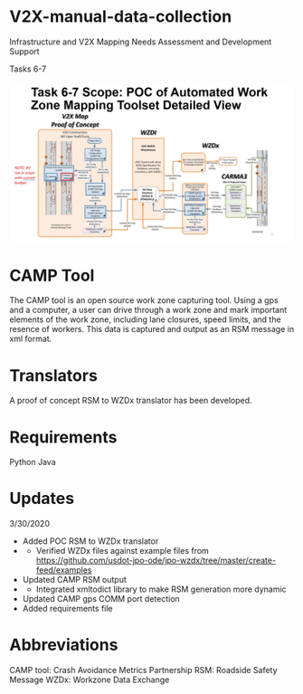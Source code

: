 # V2X-manual-data-collection

Infrastructure and V2X Mapping Needs Assessment and Development Support​

Tasks 6-7

![Tasks 6-7 Diagram](https://github.com/TonyEnglish/V2X-manual-data-collection/blob/master/task_6_7_diagram_screenshot.jpg)

# CAMP Tool

The CAMP tool is an open source work zone capturing tool. Using a gps and a computer, a user can drive through a work zone and mark important elements of the work zone, including lane closures, speed limits, and the resence of workers. This data is captured and output as an RSM message in xml format. 

# Translators

A proof of concept RSM to WZDx translator has been developed. 

# Requirements

Python
Java

# Updates
3/30/2020
- Added POC RSM to WZDx translator
- - Verified WZDx files against example files from https://github.com/usdot-jpo-ode/jpo-wzdx/tree/master/create-feed/examples
- Updated CAMP RSM output
- - Integrated xmltodict library to make RSM generation more dynamic
- Updated CAMP gps COMM port detection
- Added requirements file

# Abbreviations

CAMP tool: Crash Avoidance Metrics Partnership
RSM: Roadside Safety Message
WZDx: Workzone Data Exchange
